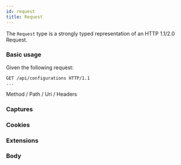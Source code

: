 ```yaml
---
id: request
title: Request
---
```


The `Request` type is a strongly typed representation of an HTTP 1.1/2.0 Request.

### Basic usage

Given the following request: 

```
GET /api/configurations HTTP/1.1
...
```


Method / Path / Uri / Headers

### Captures

### Cookies

### Extensions

### Body
